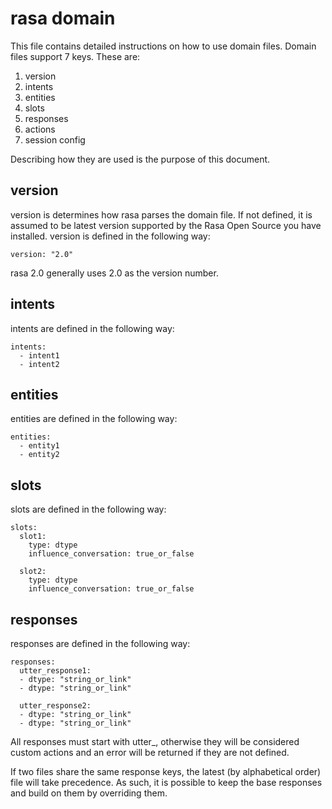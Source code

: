 # rasa domain

This file contains detailed instructions on how to use domain files. Domain files support 7 keys. These are:

1. version
2. intents
3. entities
4. slots
5. responses
6. actions
7. session config

Describing how they are used is the purpose of this document.

## version

version is determines how rasa parses the domain file. If not defined, it is assumed to be latest version supported by the Rasa Open Source you have installed. version is defined in the following way:

```
version: "2.0"
```

rasa 2.0 generally uses 2.0 as the version number.

## intents

intents are defined in the following way:

```
intents:
  - intent1
  - intent2
```

## entities

entities are defined in the following way:

```
entities:
  - entity1
  - entity2
```

## slots

slots are defined in the following way:

```
slots:
  slot1:
    type: dtype
    influence_conversation: true_or_false

  slot2:
    type: dtype
    influence_conversation: true_or_false
```

## responses

responses are defined in the following way:

```
responses:
  utter_response1:
  - dtype: "string_or_link"
  - dtype: "string_or_link"

  utter_response2:
  - dtype: "string_or_link"
  - dtype: "string_or_link"
```

All responses must start with utter_, otherwise they will be considered custom actions and an error will be returned if they are not defined.

If two files share the same response keys, the latest (by alphabetical order) file will take precedence. As such, it is possible to keep the base responses and build on them by overriding them.

